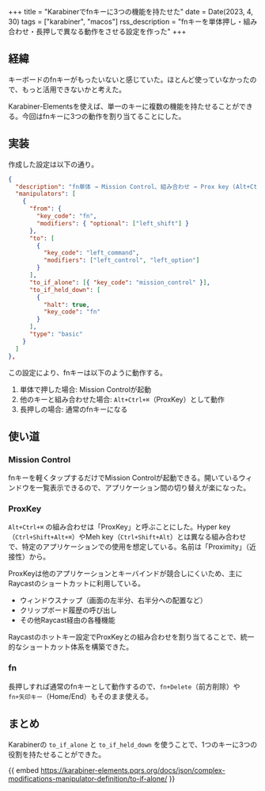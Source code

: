 +++
title = "Karabinerでfnキーに3つの機能を持たせた"
date = Date(2023, 4, 30)
tags = ["karabiner", "macos"]
rss_description = "fnキーを単体押し・組み合わせ・長押しで異なる動作をさせる設定を作った"
+++

## 経緯

キーボードのfnキーがもったいないと感じていた。ほとんど使っていなかったので、もっと活用できないかと考えた。

Karabiner-Elementsを使えば、単一のキーに複数の機能を持たせることができる。今回はfnキーに3つの動作を割り当てることにした。

## 実装

作成した設定は以下の通り。

```json
{
  "description": "fn単体 → Mission Control、組み合わせ → Prox key (Alt+Ctrl+⌘)、長押し → fn",
  "manipulators": [
    {
      "from": {
        "key_code": "fn",
        "modifiers": { "optional": ["left_shift"] }
      },
      "to": [
        {
          "key_code": "left_command",
          "modifiers": ["left_control", "left_option"]
        }
      ],
      "to_if_alone": [{ "key_code": "mission_control" }],
      "to_if_held_down": [
        {
          "halt": true,
          "key_code": "fn"
        }
      ],
      "type": "basic"
    }
  ]
},
```

この設定により、fnキーは以下のように動作する。

1. 単体で押した場合: Mission Controlが起動
2. 他のキーと組み合わせた場合: `Alt+Ctrl+⌘`（ProxKey）として動作
3. 長押しの場合: 通常のfnキーになる

## 使い道

### Mission Control

fnキーを軽くタップするだけでMission Controlが起動できる。開いているウィンドウを一覧表示できるので、アプリケーション間の切り替えが楽になった。

### ProxKey

`Alt+Ctrl+⌘` の組み合わせは「ProxKey」と呼ぶことにした。Hyper key（`Ctrl+Shift+Alt+⌘`）やMeh key（`Ctrl+Shift+Alt`）とは異なる組み合わせで、特定のアプリケーションでの使用を想定している。名前は「Proximity」（近接性）から。

ProxKeyは他のアプリケーションとキーバインドが競合しにくいため、主にRaycastのショートカットに利用している。

- ウィンドウスナップ（画面の左半分、右半分への配置など）
- クリップボード履歴の呼び出し
- その他Raycast経由の各種機能

Raycastのホットキー設定でProxKeyとの組み合わせを割り当てることで、統一的なショートカット体系を構築できた。

### fn

長押しすれば通常のfnキーとして動作するので、`fn+Delete`（前方削除）や `fn+矢印キー`（Home/End）もそのまま使える。

## まとめ

Karabinerの `to_if_alone` と `to_if_held_down` を使うことで、1つのキーに3つの役割を持たせることができた。

{{ embed https://karabiner-elements.pqrs.org/docs/json/complex-modifications-manipulator-definition/to-if-alone/ }}
